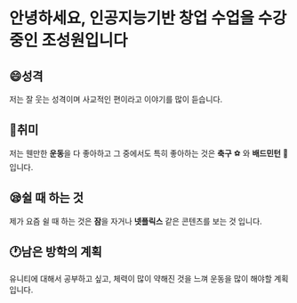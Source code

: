 # 안녕하세요, 인공지능기반 창업 수업을 수강중인 **조성원**입니다

## :smile:성격<br>
저는 잘 웃는 성격이며 사교적인 편이라고 이야기를 많이 듣습니다.

## :running:취미<br>
저는 웬만한 **운동**을 다 좋아하고 그 중에서도 특히 좋아하는 것은 **축구** :soccer: 와 **배드민턴** :badminton: 입니다.

## :sleepy:쉴 때 하는 것<br>
제가 요즘 쉴 때 하는 것은 **잠**을 자거나 **넷플릭스** 같은 콘텐츠를 보는 것 입니다.

## 🕐남은 방학의 계획<br>
유니티에 대해서 공부하고 싶고, 체력이 많이 약해진 것을 느껴 운동을 많이 해야할 계획입니다.

